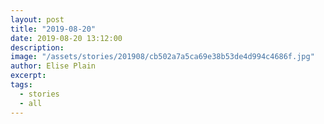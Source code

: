 ```yaml
---
layout: post
title: "2019-08-20"
date: 2019-08-20 13:12:00
description: 
image: "/assets/stories/201908/cb502a7a5ca69e38b53de4d994c4686f.jpg"
author: Elise Plain
excerpt: 
tags: 
  - stories
  - all
---
```



<p></p>

